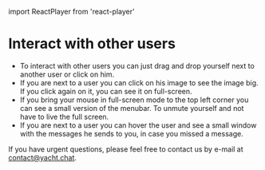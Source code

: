 import ReactPlayer from 'react-player'


# Interact with other users

- To interact with other users you can just drag and drop yourself next to another user or click on him.
- If you are next to a user you can click on his image to see the image big. If you click again on it, you can see it on full-screen.
- If you bring your mouse in full-screen mode to the top left corner you can see a small version of the menubar. To unmute yourself and not have to live the full screen.
- If you are next to a user you can hover the user and see a small window with the messages he sends to you, in case you missed a message.


<ReactPlayer playing controls url='/video/demo_light.mp4' playing={true} loop={true} controls={false} />


If you have urgent questions, please feel free to contact us by e-mail at [contact@yacht.chat](mailto:contact@yacht.chat).